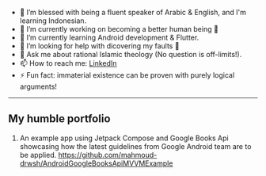 - 📙 I’m blessed with being a fluent speaker of Arabic & English, and I'm learning Indonesian.
- 🔭 I’m currently working on becoming a better human being 🙂
- 🌱 I’m currently learning Android development & Flutter.
- 🤔 I’m looking for help with dicovering my faults 🙂
- 💬 Ask me about rational Islamic theology (No question is off-limits!).
- 📫 How to reach me: [LinkedIn](https://www.linkedin.com/in/mahmoud-darwish)
- ⚡ Fun fact: immaterial existence can be proven with purely logical arguments!

---

## My humble portfolio
1. An example app using Jetpack Compose and Google Books Api showcasing how the latest guidelines from Google Android team are to be applied.
    https://github.com/mahmoud-drwsh/AndroidGoogleBooksApiMVVMExample
